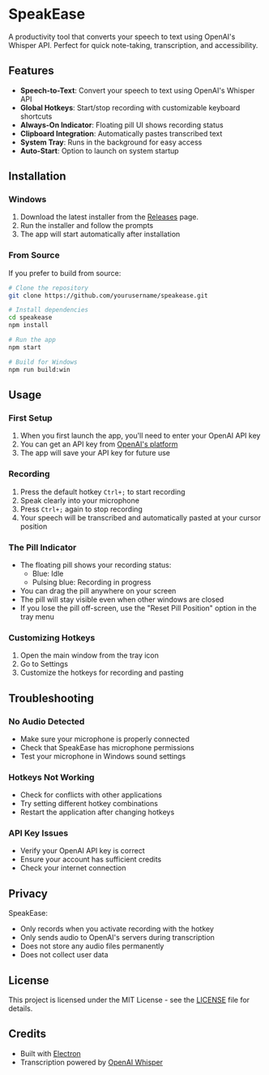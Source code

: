 # SpeakEase

A productivity tool that converts your speech to text using OpenAI's Whisper API. Perfect for quick note-taking, transcription, and accessibility.

## Features

- **Speech-to-Text**: Convert your speech to text using OpenAI's Whisper API
- **Global Hotkeys**: Start/stop recording with customizable keyboard shortcuts
- **Always-On Indicator**: Floating pill UI shows recording status
- **Clipboard Integration**: Automatically pastes transcribed text
- **System Tray**: Runs in the background for easy access
- **Auto-Start**: Option to launch on system startup

## Installation

### Windows

1. Download the latest installer from the [Releases](https://github.com/devvang24/speakease/releases) page.
2. Run the installer and follow the prompts
3. The app will start automatically after installation

### From Source

If you prefer to build from source:

```bash
# Clone the repository
git clone https://github.com/yourusername/speakease.git

# Install dependencies
cd speakease
npm install

# Run the app
npm start

# Build for Windows
npm run build:win
```

## Usage

### First Setup

1. When you first launch the app, you'll need to enter your OpenAI API key
2. You can get an API key from [OpenAI's platform](https://platform.openai.com/api-keys)
3. The app will save your API key for future use

### Recording

1. Press the default hotkey `Ctrl+;` to start recording
2. Speak clearly into your microphone
3. Press `Ctrl+;` again to stop recording
4. Your speech will be transcribed and automatically pasted at your cursor position

### The Pill Indicator

- The floating pill shows your recording status:
  - Blue: Idle
  - Pulsing blue: Recording in progress
- You can drag the pill anywhere on your screen
- The pill will stay visible even when other windows are closed
- If you lose the pill off-screen, use the "Reset Pill Position" option in the tray menu

### Customizing Hotkeys

1. Open the main window from the tray icon
2. Go to Settings
3. Customize the hotkeys for recording and pasting

## Troubleshooting

### No Audio Detected

- Make sure your microphone is properly connected
- Check that SpeakEase has microphone permissions
- Test your microphone in Windows sound settings

### Hotkeys Not Working

- Check for conflicts with other applications
- Try setting different hotkey combinations
- Restart the application after changing hotkeys

### API Key Issues

- Verify your OpenAI API key is correct
- Ensure your account has sufficient credits
- Check your internet connection

## Privacy

SpeakEase:
- Only records when you activate recording with the hotkey
- Only sends audio to OpenAI's servers during transcription
- Does not store any audio files permanently
- Does not collect user data

## License

This project is licensed under the MIT License - see the [LICENSE](LICENSE) file for details.

## Credits

- Built with [Electron](https://www.electronjs.org/)
- Transcription powered by [OpenAI Whisper](https://openai.com/research/whisper) 
